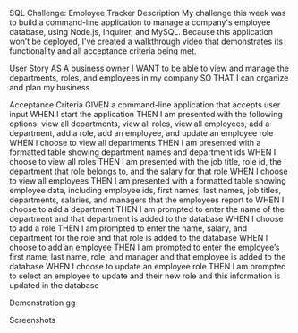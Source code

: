 SQL Challenge: Employee Tracker
Description
My challenge this week was to build a command-line application to manage a company's employee database, using Node.js, Inquirer, and MySQL.
Because this application won’t be deployed, I've created a walkthrough video that demonstrates its functionality and all acceptance criteria being met.

User Story
AS A business owner
I WANT to be able to view and manage the departments, roles, and employees in my company
SO THAT I can organize and plan my business

Acceptance Criteria
GIVEN a command-line application that accepts user input
WHEN I start the application
THEN I am presented with the following options: view all departments, view all roles, view all employees, add a department, add a role, add an employee, and update an employee role
WHEN I choose to view all departments
THEN I am presented with a formatted table showing department names and department ids
WHEN I choose to view all roles
THEN I am presented with the job title, role id, the department that role belongs to, and the salary for that role
WHEN I choose to view all employees
THEN I am presented with a formatted table showing employee data, including employee ids, first names, last names, job titles, departments, salaries, and managers that the employees report to
WHEN I choose to add a department
THEN I am prompted to enter the name of the department and that department is added to the database
WHEN I choose to add a role
THEN I am prompted to enter the name, salary, and department for the role and that role is added to the database
WHEN I choose to add an employee
THEN I am prompted to enter the employee’s first name, last name, role, and manager and that employee is added to the database
WHEN I choose to update an employee role
THEN I am prompted to select an employee to update and their new role and this information is updated in the database

Demonstration
gg

Screenshots
